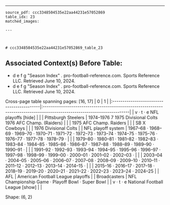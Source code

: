 ---
    source_pdf: ccc3348504535e22aa44231e57052869
    table_idx: 23
    matched_images:
    
    ---

    

    # ccc3348504535e22aa44231e57052869_table_23
## Associated Context(s) Before Table:
- d e f g "Season Index" . pro-football-reference.com. Sports Reference LLC. Retrieved June 10, 2024.
- d e f g "Season Index" . pro-football-reference.com. Sports Reference LLC. Retrieved June 10, 2024.

Cross-page table spanning pages: [16, 17]
| 0                                         | 1                                                                                                                       |
|:------------------------------------------|:------------------------------------------------------------------------------------------------------------------------|
| v · t · e NFL playoffs [hide]             |                                                                                                                         |
| Pittsburgh Steelers                       | 1974–1976 7 1975 Divisional Colts 1976 AFC Champ. (Raiders)                                                             |
|                                           | 1975 AFC Champ. Raiders                                                                                                 |
|                                           | SB X Cowboys                                                                                                            |
|                                           | 1976 Divisional Colts                                                                                                   |
| NFL playoff system                        | 1967–68 · 1968–69 · 1969–70 · 1970–71 · 1971–72 · 1972–73 · 1973–74 · 1974–75 · 1975–76 · 1976–77 · 1977–78 · 1978–79 · |
|                                           | 1979–80 · 1980–81 · 1981–82 · 1982–83 · 1983–84 · 1984–85 · 1985–86 · 1986–87 · 1987–88 · 1988–89 · 1989–90 · 1990–91 · |
|                                           | 1991–92 · 1992–93 · 1993–94 · 1994–95 · 1995–96 · 1996–97 · 1997–98 · 1998–99 · 1999–00 · 2000–01 · 2001–02 · 2002–03 · |
|                                           | 2003–04 · 2004–05 · 2005–06 · 2006–07 · 2007–08 · 2008–09 · 2009–10 · 2010–11 · 2011–12 · 2012–13 · 2013–14 · 2014–15 · |
|                                           | 2015–16 · 2016–17 · 2017–18 · 2018–19 · 2019–20 · 2020–21 · 2021–22 · 2022–23 · 2023–24 · 2024–25                       |
| AFL                                       | American Football League playoffs                                                                                       |
| Broadcasters                              | NFL Championship Game · Playoff Bowl · Super Bowl                                                                       |
| v · t · e National Football League [show] |                                                                                                                         |

Shape: (6, 2)

    